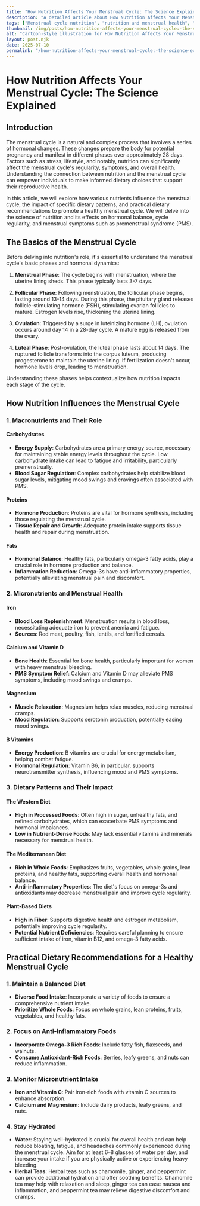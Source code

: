 ```yaml
---
title: "How Nutrition Affects Your Menstrual Cycle: The Science Explained"
description: "A detailed article about How Nutrition Affects Your Menstrual Cycle: The Science Explained."
tags: ["Menstrual cycle nutrition", "nutrition and menstrual health", "diet impact on periods", "nutrition menstrual science", "food and menstrual cycle"]
thumbnail: /img/posts/how-nutrition-affects-your-menstrual-cycle:-the-science-explained.webp
alt: "Cartoon-style illustration for How Nutrition Affects Your Menstrual Cycle: The Science Explained"
layout: post.njk
date: 2025-07-10
permalink: "/how-nutrition-affects-your-menstrual-cycle:-the-science-explained/"
---
```


# How Nutrition Affects Your Menstrual Cycle: The Science Explained

## Introduction

The menstrual cycle is a natural and complex process that involves a series of hormonal changes. These changes prepare the body for potential pregnancy and manifest in different phases over approximately 28 days. Factors such as stress, lifestyle, and notably, nutrition can significantly affect the menstrual cycle's regularity, symptoms, and overall health. Understanding the connection between nutrition and the menstrual cycle can empower individuals to make informed dietary choices that support their reproductive health.

In this article, we will explore how various nutrients influence the menstrual cycle, the impact of specific dietary patterns, and practical dietary recommendations to promote a healthy menstrual cycle. We will delve into the science of nutrition and its effects on hormonal balance, cycle regularity, and menstrual symptoms such as premenstrual syndrome (PMS).

## The Basics of the Menstrual Cycle

Before delving into nutrition's role, it's essential to understand the menstrual cycle's basic phases and hormonal dynamics:

1. **Menstrual Phase**: The cycle begins with menstruation, where the uterine lining sheds. This phase typically lasts 3-7 days.

2. **Follicular Phase**: Following menstruation, the follicular phase begins, lasting around 13-14 days. During this phase, the pituitary gland releases follicle-stimulating hormone (FSH), stimulating ovarian follicles to mature. Estrogen levels rise, thickening the uterine lining.

3. **Ovulation**: Triggered by a surge in luteinizing hormone (LH), ovulation occurs around day 14 in a 28-day cycle. A mature egg is released from the ovary.

4. **Luteal Phase**: Post-ovulation, the luteal phase lasts about 14 days. The ruptured follicle transforms into the corpus luteum, producing progesterone to maintain the uterine lining. If fertilization doesn't occur, hormone levels drop, leading to menstruation.

Understanding these phases helps contextualize how nutrition impacts each stage of the cycle.

## How Nutrition Influences the Menstrual Cycle

### 1. Macronutrients and Their Role

#### Carbohydrates

- **Energy Supply**: Carbohydrates are a primary energy source, necessary for maintaining stable energy levels throughout the cycle. Low carbohydrate intake can lead to fatigue and irritability, particularly premenstrually.
- **Blood Sugar Regulation**: Complex carbohydrates help stabilize blood sugar levels, mitigating mood swings and cravings often associated with PMS.

#### Proteins

- **Hormone Production**: Proteins are vital for hormone synthesis, including those regulating the menstrual cycle.
- **Tissue Repair and Growth**: Adequate protein intake supports tissue health and repair during menstruation.

#### Fats

- **Hormonal Balance**: Healthy fats, particularly omega-3 fatty acids, play a crucial role in hormone production and balance.
- **Inflammation Reduction**: Omega-3s have anti-inflammatory properties, potentially alleviating menstrual pain and discomfort.

### 2. Micronutrients and Menstrual Health

#### Iron

- **Blood Loss Replenishment**: Menstruation results in blood loss, necessitating adequate iron to prevent anemia and fatigue.
- **Sources**: Red meat, poultry, fish, lentils, and fortified cereals.

#### Calcium and Vitamin D

- **Bone Health**: Essential for bone health, particularly important for women with heavy menstrual bleeding.
- **PMS Symptom Relief**: Calcium and Vitamin D may alleviate PMS symptoms, including mood swings and cramps.

#### Magnesium

- **Muscle Relaxation**: Magnesium helps relax muscles, reducing menstrual cramps.
- **Mood Regulation**: Supports serotonin production, potentially easing mood swings.

#### B Vitamins

- **Energy Production**: B vitamins are crucial for energy metabolism, helping combat fatigue.
- **Hormonal Regulation**: Vitamin B6, in particular, supports neurotransmitter synthesis, influencing mood and PMS symptoms.

### 3. Dietary Patterns and Their Impact

#### The Western Diet

- **High in Processed Foods**: Often high in sugar, unhealthy fats, and refined carbohydrates, which can exacerbate PMS symptoms and hormonal imbalances.
- **Low in Nutrient-Dense Foods**: May lack essential vitamins and minerals necessary for menstrual health.

#### The Mediterranean Diet

- **Rich in Whole Foods**: Emphasizes fruits, vegetables, whole grains, lean proteins, and healthy fats, supporting overall health and hormonal balance.
- **Anti-inflammatory Properties**: The diet's focus on omega-3s and antioxidants may decrease menstrual pain and improve cycle regularity.

#### Plant-Based Diets

- **High in Fiber**: Supports digestive health and estrogen metabolism, potentially improving cycle regularity.
- **Potential Nutrient Deficiencies**: Requires careful planning to ensure sufficient intake of iron, vitamin B12, and omega-3 fatty acids.

## Practical Dietary Recommendations for a Healthy Menstrual Cycle

### 1. Maintain a Balanced Diet

- **Diverse Food Intake**: Incorporate a variety of foods to ensure a comprehensive nutrient intake.
- **Prioritize Whole Foods**: Focus on whole grains, lean proteins, fruits, vegetables, and healthy fats.

### 2. Focus on Anti-inflammatory Foods

- **Incorporate Omega-3 Rich Foods**: Include fatty fish, flaxseeds, and walnuts.
- **Consume Antioxidant-Rich Foods**: Berries, leafy greens, and nuts can reduce inflammation.

### 3. Monitor Micronutrient Intake

- **Iron and Vitamin C**: Pair iron-rich foods with vitamin C sources to enhance absorption.
- **Calcium and Magnesium**: Include dairy products, leafy greens, and nuts.

### 4. Stay Hydrated

- **Water**: Staying well-hydrated is crucial for overall health and can help reduce bloating, fatigue, and headaches commonly experienced during the menstrual cycle. Aim for at least 6–8 glasses of water per day, and increase your intake if you are physically active or experiencing heavy bleeding.
- **Herbal Teas**: Herbal teas such as chamomile, ginger, and peppermint can provide additional hydration and offer soothing benefits. Chamomile tea may help with relaxation and sleep, ginger tea can ease nausea and inflammation, and peppermint tea may relieve digestive discomfort and cramps.